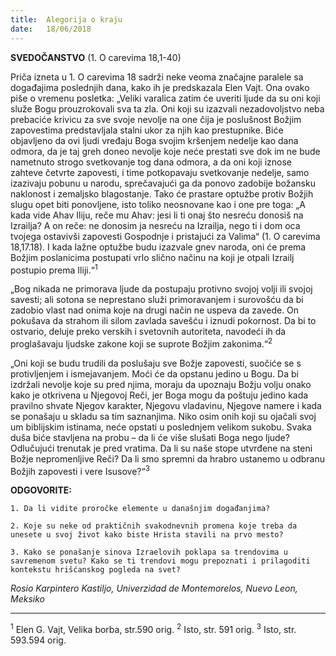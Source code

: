 ```yaml
---
title:  Alegorija o kraju
date:   18/06/2018
---
```


**SVEDOČANSTVO** (1. O carevima 18,1-40)

Priča izneta u 1. O carevima 18 sadrži neke veoma značajne paralele sa događajima poslednjih dana, kako ih je predskazala Elen Vajt. Ona ovako piše o vremenu posletka: „Veliki varalica zatim će uveriti ljude da su oni koji služe Bogu prouzrokovali sva ta zla. Oni koji su izazvali nezadovoljstvo neba prebaciće krivicu za sve svoje nevolje na one čija je poslušnost Božjim zapovestima predstavljala stalni ukor za njih kao prestupnike. Biće objavljeno da ovi ljudi vređaju Boga svojim kršenjem nedelje kao dana odmora, da je taj greh doneo nevolje koje neće prestati sve dok im ne bude nametnuto strogo svetkovanje tog dana odmora, a da oni koji iznose zahteve četvrte zapovesti, i time potkopavaju svetkovanje nedelje, samo izazivaju pobunu u narodu, sprečavajući ga da ponovo zadobije božansku naklonost i zemaljsko blagostanje. Tako će prastare optužbe protiv Božjih slugu opet biti ponovljene, isto toliko neosnovane kao i one pre toga: „A kada vide Ahav Iliju, reče mu Ahav: jesi li ti onaj što nesreću donosiš na Izrailja? A on reče: ne donosim ja nesreću na Izrailja, nego ti i dom oca tvojega ostavivši zapovesti Gospodnje i pristajući za Valima“ (1. O carevima 18,17.18). I kada lažne optužbe budu izazvale gnev naroda, oni će prema Božjim poslanicima postupati vrlo slično načinu na koji je otpali Izrailj postupio prema Iliji.“<sup>1</sup>

„Bog nikada ne primorava ljude da postupaju protivno svojoj volji ili svojoj savesti; ali sotona se neprestano služi primoravanjem i surovošću da bi zadobio vlast nad onima koje na drugi način ne uspeva da zavede. On pokušava da strahom ili silom zavlada savešću i iznudi pokornost. Da bi to ostvario, deluje preko verskih i svetovnih autoriteta, navodeći ih da proglašavaju ljudske zakone koji se suprote Božjim zakonima.“<sup>2</sup>

„Oni koji se budu trudili da poslušaju sve Božje zapovesti, suočiće se s protivljenjem i ismejavanjem. Moći će da opstanu jedino u Bogu. Da bi izdržali nevolje koje su pred njima, moraju da upoznaju Božju volju onako kako je otkrivena u Njegovoj Reči, jer Boga mogu da poštuju jedino kada pravilno shvate Njegov karakter, Njegovu vladavinu, Njegove namere i kada se ponašaju u skladu sa tim saznanjima. Niko osim onih koji su ojačali svoj um biblijskim istinama, neće opstati u poslednjem velikom sukobu. Svaka duša biće stavljena na probu – da li će više slušati Boga nego ljude? Odlučujući trenutak je pred vratima. Da li su naše stope utvrđene na steni Božje nepromenljive Reči? Da li smo spremni da hrabro ustanemo u odbranu Božjih zapovesti i vere Isusove?“<sup>3</sup>

**ODGOVORITE:**

`1. Da li vidite proročke elemente u današnjim događanjima?`

`2. Koje su neke od praktičnih svakodnevnih promena koje treba da unesete u svoj život kako biste Hrista stavili na prvo mesto?`

`3. Kako se ponašanje sinova Izraelovih poklapa sa trendovima u savremenom svetu? Kako se ti trendovi mogu prepoznati i prilagoditi kontekstu hrišćanskog pogleda na svet?`

*Rosio Karpintero Kastiljo, Univerzidad de Montemorelos, Nuevo Leon, Meksiko*
___________

<sup>1</sup>	Elen G. Vajt, Velika borba, str.590 orig.
<sup>2</sup> 	Isto, str. 591 orig.
<sup>3</sup>	Isto, str. 593.594 orig.
